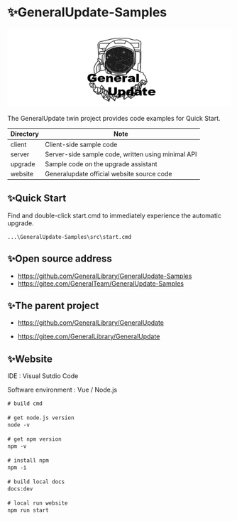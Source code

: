 # ✨GeneralUpdate-Samples

![](imgs\GeneralUpdate_h.png)

The GeneralUpdate twin project provides code examples for Quick Start.

| Directory | Note                                               |
| --------- | -------------------------------------------------- |
| client    | Client-side sample code                            |
| server    | Server-side sample code, written using minimal API |
| upgrade   | Sample code on the upgrade assistant               |
| website   | Generalupdate official website source code         |



## ✨Quick Start

Find and double-click start.cmd to immediately experience the automatic upgrade.

```shell
...\GeneralUpdate-Samples\src\start.cmd
```



## ✨Open source address

- https://github.com/GeneralLibrary/GeneralUpdate-Samples
- https://gitee.com/GeneralTeam/GeneralUpdate-Samples



## ✨The parent project

- https://github.com/GeneralLibrary/GeneralUpdate

- https://gitee.com/GeneralLibrary/GeneralUpdate



## ✨Website

IDE : Visual Sutdio Code

Software environment : Vue /  Node.js

```shell
# build cmd

# get node.js version
node -v

# get npm version
npm -v

# install npm
npm -i

# build local docs
docs:dev

# local run website
npm run start
```

